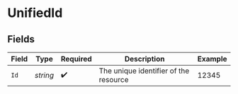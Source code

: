 # UnifiedId


## Fields

| Field                                 | Type                                  | Required                              | Description                           | Example                               |
| ------------------------------------- | ------------------------------------- | ------------------------------------- | ------------------------------------- | ------------------------------------- |
| `Id`                                  | *string*                              | :heavy_check_mark:                    | The unique identifier of the resource | 12345                                 |